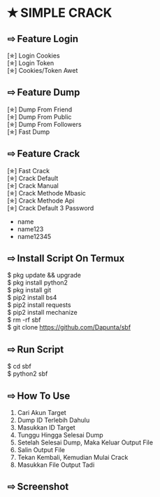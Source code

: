 # ✭ SIMPLE CRACK
## ⇨  Feature Login
[✯] Login Cookies  
[✯] Login Token  
[✯] Cookies/Token Awet  
## ⇨  Feature Dump
[✯] Dump From Friend  
[✯] Dump From Public  
[✯] Dump From Followers   
[✯] Fast Dump  
## ⇨  Feature Crack
[✯] Fast Crack  
[✯] Crack Default  
[✯] Crack Manual  
[✯] Crack Methode Mbasic  
[✯] Crack Methode Api  
[✯] Crack Default 3 Password  
- name  
- name123  
- name12345  
## ⇨  Install Script On Termux
$ pkg update && upgrade  
$ pkg install python2  
$ pkg install git   
$ pip2 install bs4  
$ pip2 install requests  
$ pip2 install mechanize  
$ rm -rf sbf  
$ git clone https://github.com/Dapunta/sbf  
## ⇨  Run Script
$ cd sbf  
$ python2 sbf  
## ⇨  How To Use
1. Cari Akun Target
2. Dump ID Terlebih Dahulu
3. Masukkan ID Target
4. Tunggu Hingga Selesai Dump
5. Setelah Selesai Dump, Maka Keluar Output File
6. Salin Output File
7. Tekan Kembali, Kemudian Mulai Crack
8. Masukkan File Output Tadi
## ⇨  Screenshot
